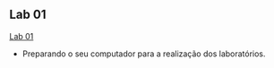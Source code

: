 ## Lab 01

[Lab 01](./lab01/README.md)
 - Preparando o seu computador para a realização dos laboratórios.
